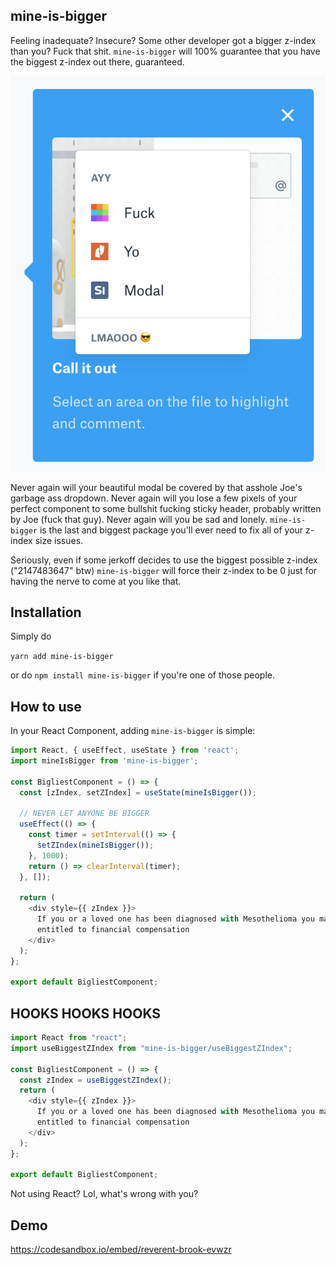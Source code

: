 ## mine-is-bigger

Feeling inadequate? Insecure? Some other developer got a bigger z-index than you? Fuck that shit. `mine-is-bigger` will 100% guarantee that you have the biggest z-index out there, guaranteed.

![big honkin weiner](/assets/fuckyomodal.png)

Never again will your beautiful modal be covered by that asshole Joe's garbage ass dropdown. Never again will you lose a few pixels of your perfect component to some bullshit fucking sticky header, probably written by Joe (fuck that guy). Never again will you be sad and lonely. `mine-is-bigger` is the last and biggest package you'll ever need to fix all of your z-index size issues.

Seriously, even if some jerkoff decides to use the biggest possible z-index ("2147483647" btw) `mine-is-bigger` will force their z-index to be 0 just for having the nerve to come at you like that.

## Installation

Simply do

`yarn add mine-is-bigger`

or do `npm install mine-is-bigger` if you're one of those people.

## How to use

In your React Component, adding `mine-is-bigger` is simple:

```javascript
import React, { useEffect, useState } from 'react';
import mineIsBigger from 'mine-is-bigger';

const BigliestComponent = () => {
  const [zIndex, setZIndex] = useState(mineIsBigger());

  // NEVER LET ANYONE BE BIGGER
  useEffect(() => {
    const timer = setInterval(() => {
      setZIndex(mineIsBigger());
    }, 1000);
    return () => clearInterval(timer);
  }, []);

  return (
    <div style={{ zIndex }}>
      If you or a loved one has been diagnosed with Mesothelioma you may be
      entitled to financial compensation
    </div>
  );
};

export default BigliestComponent;
```

## HOOKS HOOKS HOOKS

```javascript
import React from "react";
import useBiggestZIndex from "mine-is-bigger/useBiggestZIndex";

const BigliestComponent = () => {
  const zIndex = useBiggestZIndex();
  return (
    <div style={{ zIndex }}>
      If you or a loved one has been diagnosed with Mesothelioma you may be
      entitled to financial compensation
    </div>
  );
};

export default BigliestComponent;
```

Not using React? Lol, what's wrong with you?

## Demo

https://codesandbox.io/embed/reverent-brook-evwzr
